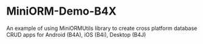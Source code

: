 # MiniORM-Demo-B4X
An example of using MiniORMUtils library to create cross platform database CRUD apps for Android (B4A), iOS (B4i), Desktop (B4J)
